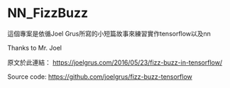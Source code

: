 # NN_FizzBuzz

這個專案是依循Joel Grus所寫的小短篇故事來練習實作tensorflow以及nn

Thanks to Mr. Joel

原文於此連結：
https://joelgrus.com/2016/05/23/fizz-buzz-in-tensorflow/

Source code:
https://github.com/joelgrus/fizz-buzz-tensorflow

